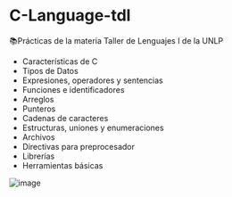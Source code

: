 # C-Language-tdl

📚Prácticas de la materia Taller de Lenguajes I de la UNLP
- Características de C
- Tipos de Datos
- Expresiones, operadores y sentencias
- Funciones e identificadores
- Arreglos
- Punteros
- Cadenas de caracteres
- Estructuras, uniones y enumeraciones
- Archivos
- Directivas para preprocesador
- Librerías
- Herramientas básicas

![image](https://github.com/valemicolgarcia/C-Language-tdl/assets/122756188/58de4591-35c4-4749-8a50-880b58cde3ea)
